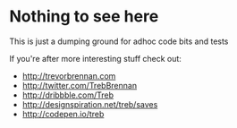 # Nothing to see here
This is just a dumping ground for adhoc code bits and tests

If you're after more interesting stuff check out:
- http://trevorbrennan.com
- http://twitter.com/TrebBrennan
- http://dribbble.com/Treb
- http://designspiration.net/treb/saves
- http://codepen.io/treb
